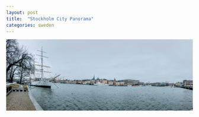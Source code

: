 ```yaml
---
layout: post
title:  "Stockholm City Panorama"
categories: sweden
---
```


<img src="./assets/images/stockholm-sweden.jpg" alt="Stockholm, Sweden" />
